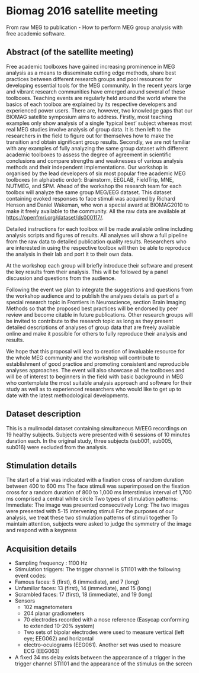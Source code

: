 # Biomag 2016 satellite meeting

From raw MEG to publication - How to perform MEG group analysis with free academic software.

## Abstract (of the satellite meeting)
Free academic toolboxes have gained increasing prominence in MEG analysis as a means to disseminate cutting edge methods, share best practices between different research groups and pool resources for developing essential tools for the MEG community. In the recent years large and vibrant research communities have emerged around several of these toolboxes. Teaching events are regularly held around the world where the basics of each toolbox are explained by its respective developers and experienced power users. There are, however, two knowledge gaps that our BIOMAG satellite symposium aims to address. Firstly, most teaching examples only show analysis of a single ‘typical best’ subject whereas most real MEG studies involve analysis of group data. It is then left to the researchers in the field to figure out for themselves how to make the transition and obtain significant group results. Secondly, we are not familiar with any examples of fully analyzing the same group dataset with different academic toolboxes to assess the degree of agreement in scientific conclusions and compare strengths and weaknesses of various analysis methods and their independent implementations. Our workshop is organised by the lead developers of six most popular free academic MEG toolboxes (in alphabetic order): Brainstorm, EEGLAB, FieldTrip, MNE, NUTMEG, and SPM. Ahead of the workshop the research team for each toolbox will analyze the same group MEG/EEG dataset. This dataset containing evoked responses to face stimuli was acquired by Richard Henson and Daniel Wakeman, who won a special award at BIOMAG2010 to make it freely available to the community. All the raw data are available at https://openfmri.org/dataset/ds000117/.

Detailed instructions for each toolbox will be made available online including analysis scripts and figures of results. All analyses will show a full pipeline from the raw data to detailed publication quality results. Researchers who are interested in using the respective toolbox will then be able to reproduce the analysis in their lab and port it to their own data.

At the workshop each group will briefly introduce their software and present the key results from their analysis. This will be followed by a panel discussion and questions from the audience.

Following the event we plan to integrate the suggestions and questions from the workshop audience and to publish the analyses details as part of a special research topic in Frontiers in Neuroscience, section Brain Imaging Methods so that the proposed best practices will be endorsed by peer review and become citable in future publications. Other research groups will be invited to contribute to the research topic as long as they present detailed descriptions of analyses of group data that are freely available online and make it possible for others to fully reproduce their analysis and results.

We hope that this proposal will lead to creation of invaluable resource for the whole MEG community and the workshop will contribute to establishment of good practice and promoting consistent and reproducible analyses approaches. The event will also showcase all the toolboxes and will be of interest to beginners in the field with basic background in MEG who contemplate the most suitable analysis approach and software for their study as well as to experienced researchers who would like to get up to date with the latest methodological developments.

## Dataset description
This is a mulimodal dataset containing simultaneous M/EEG recordings on 19 healthy subjects. Subjects were presented with 6 sessions of 10 minutes duration each. In the original study, three subjects (sub001, sub005, sub016) were excluded from the analysis.

## Stimulation details
The start of a trial was indicated with a fixation cross of random duration between 400 to 600 ms
The face stimuli was superimposed on the fixation cross for a random duration of 800 to 1,000 ms
Interstimlus interval of 1,700 ms comprised a central white circle
Two types of stimulation patterns:
Immediate: The image was presented consecutively
Long: The two images were presented with 5-15 intervening stimuli
For the purposes of our analysis, we treat these two stimulation patterns of stimuli together
To maintain attention, subjects were asked to judge the symmetry of the image and respond with a keypress

##  Acquisition details
  * Sampling frequency : 1100 Hz
  * Stimulation triggers: The trigger channel is STI101 with the following event codes:
  * Famous faces: 5 (first), 6 (immediate), and 7 (long)
  * Unfamiliar faces: 13 (first), 14 (immediate), and 15 (long)
  * Scrambled faces: 17 (first), 18 (immediate), and 19 (long)
  * Sensors
    * 102 magnetometers
    * 204 planar gradiometers
    * 70 electrodes recorded with a nose reference (Easycap conforming to extended 10-20% system)
    * Two sets of bipolar electrodes were used to measure vertical (left eye; EEG062) and horizontal   
    * electro-oculograms (EEG061). Another set was used to measure ECG (EEG063)
  * A fixed 34 ms delay exists between the appearance of a trigger in the trigger channel STI101 and the appearance of the stimulus on the screen

